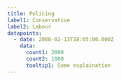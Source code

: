 ```yaml
---
title: Policing
label1: Conservative
label2: Labour
datapoints:
  - date: 2008-02-13T18:05:00.000Z
    data:
      count1: 2000
      count2: 1000
      tooltip1: Some explaination
---
```

